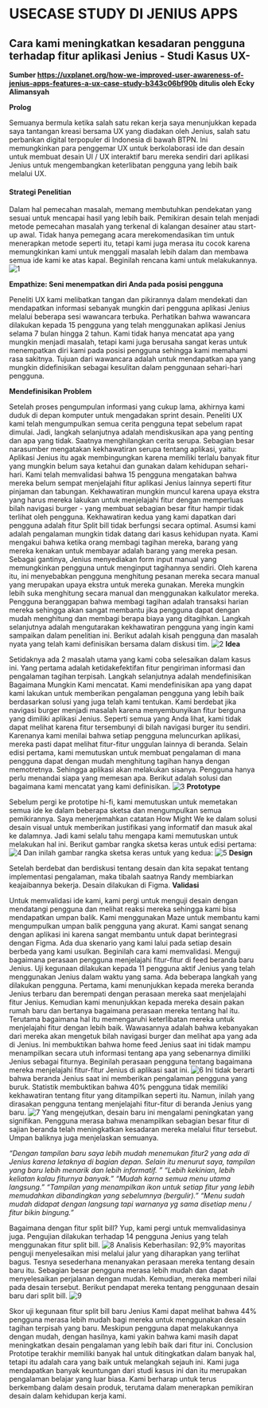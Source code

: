 # USECASE STUDY DI JENIUS APPS
## Cara kami meningkatkan kesadaran pengguna terhadap fitur aplikasi Jenius - Studi Kasus UX-
**Sumber https://uxplanet.org/how-we-improved-user-awareness-of-jenius-apps-features-a-ux-case-study-b343c06bf90b ditulis oleh Ecky Alimansyah**

**Prolog**

Semuanya bermula ketika salah satu rekan kerja saya menunjukkan kepada saya tantangan kreasi bersama UX yang diadakan oleh Jenius, salah satu perbankan digital terpopuler di Indonesia di bawah BTPN. Ini memungkinkan para penggemar UX untuk berkolaborasi ide dan desain untuk membuat desain UI / UX interaktif baru mereka sendiri dari aplikasi Jenius untuk mengembangkan keterlibatan pengguna yang lebih baik melalui UX.

#### Strategi Penelitian

Dalam hal pemecahan masalah, memang membutuhkan pendekatan yang sesuai untuk mencapai hasil yang lebih baik. Pemikiran desain telah menjadi metode pemecahan masalah yang terkenal di kalangan desainer atau start-up awal. Tidak hanya pemegang acara merekomendasikan tim untuk menerapkan metode seperti itu, tetapi kami juga merasa itu cocok karena memungkinkan kami untuk menggali masalah lebih dalam dan membawa semua ide kami ke atas kapal. Beginilah rencana kami untuk melakukannya.
![1](https://user-images.githubusercontent.com/55974755/94324980-96648900-ffc6-11ea-8ec3-39a5301f897e.png)

**Empathize: Seni menempatkan diri Anda pada posisi pengguna**

Peneliti UX kami melibatkan tangan dan pikirannya dalam mendekati dan mendapatkan informasi sebanyak mungkin dari pengguna aplikasi Jenius melalui beberapa sesi wawancara terbuka. Perhatikan bahwa wawancara dilakukan kepada 15 pengguna yang telah menggunakan aplikasi Jenius selama 7 bulan hingga 2 tahun. Kami tidak hanya mencatat apa yang mungkin menjadi masalah, tetapi kami juga berusaha sangat keras untuk menempatkan diri kami pada posisi pengguna sehingga kami memahami rasa sakitnya. Tujuan dari wawancara adalah untuk mendapatkan apa yang mungkin didefinisikan sebagai kesulitan dalam penggunaan sehari-hari pengguna.

**Mendefinisikan Problem**

Setelah proses pengumpulan informasi yang cukup lama, akhirnya kami duduk di depan komputer untuk mengadakan sprint desain. Peneliti UX kami telah mengumpulkan semua cerita pengguna tepat sebelum rapat dimulai. Jadi, langkah selanjutnya adalah mendiskusikan apa yang penting dan apa yang tidak. Saatnya menghilangkan cerita serupa.
Sebagian besar narasumber mengatakan kekhawatiran serupa tentang aplikasi, yaitu: Aplikasi Jenius itu agak membingungkan karena memiliki terlalu banyak fitur yang mungkin belum saya ketahui dan gunakan dalam kehidupan sehari-hari.
Kami telah memvalidasi bahwa 15 pengguna mengatakan bahwa mereka belum sempat menjelajahi fitur aplikasi Jenius lainnya seperti fitur pinjaman dan tabungan. Kekhawatiran mungkin muncul karena upaya ekstra yang harus mereka lakukan untuk menjelajahi fitur dengan memperluas bilah navigasi burger - yang membuat sebagian besar fitur hampir tidak terlihat oleh pengguna. 
Kekhawatiran kedua yang kami dapatkan dari pengguna adalah fitur Split bill tidak berfungsi secara optimal. Asumsi kami adalah pengalaman mungkin tidak datang dari kasus kehidupan nyata. Kami mengakui bahwa ketika orang membagi tagihan mereka, barang yang mereka kenakan untuk membayar adalah barang yang mereka pesan. Sebagai gantinya, Jenius menyediakan form input manual yang memungkinkan pengguna untuk menginput tagihannya sendiri. Oleh karena itu, ini menyebabkan pengguna menghitung pesanan mereka secara manual yang merupakan upaya ekstra untuk mereka gunakan. Mereka mungkin lebih suka menghitung secara manual dan menggunakan kalkulator mereka.
Pengguna beranggapan bahwa membagi tagihan adalah transaksi harian mereka sehingga akan sangat membantu jika pengguna dapat dengan mudah menghitung dan membagi berapa biaya yang ditagihkan.
Langkah selanjutnya adalah mengutarakan kekhawatiran pengguna yang ingin kami sampaikan dalam penelitian ini. Berikut adalah kisah pengguna dan masalah nyata yang telah kami definisikan bersama dalam diskusi tim.
![2](https://user-images.githubusercontent.com/55974755/94324996-995f7980-ffc6-11ea-9385-b00fc5a5d34a.png)
**Idea**

Setidaknya ada 2 masalah utama yang kami coba selesaikan dalam kasus ini. Yang pertama adalah ketidakefektifan fitur pengiriman informasi dan pengalaman tagihan terpisah.
Langkah selanjutnya adalah mendefinisikan Bagaimana Mungkin Kami mencatat. Kami mendefinisikan apa yang dapat kami lakukan untuk memberikan pengalaman pengguna yang lebih baik berdasarkan solusi yang juga telah kami tentukan.
Kami berdebat jika navigasi burger menjadi masalah karena menyembunyikan fitur berguna yang dimiliki aplikasi Jenius. Seperti semua yang Anda lihat, kami tidak dapat melihat karena fitur tersembunyi di bilah navigasi burger itu sendiri. Karenanya kami menilai bahwa setiap pengguna meluncurkan aplikasi, mereka pasti dapat melihat fitur-fitur unggulan lainnya di beranda.
Selain edisi pertama, kami memutuskan untuk membuat pengalaman di mana pengguna dapat dengan mudah menghitung tagihan hanya dengan memotretnya. Sehingga aplikasi akan melakukan sisanya. Pengguna hanya perlu menandai siapa yang memesan apa.
Berikut adalah solusi dan bagaimana kami mencatat yang kami definisikan.
![3](https://user-images.githubusercontent.com/55974755/94325226-94e79080-ffc7-11ea-99da-2ea896ef96ce.png)
**Prototype**

Sebelum pergi ke prototipe hi-fi, kami memutuskan untuk memetakan semua ide ke dalam beberapa sketsa dan mengumpulkan semua pemikirannya.
Saya menerjemahkan catatan How Might We ke dalam solusi desain visual untuk memberikan justifikasi yang informatif dan masuk akal ke dalamnya. Jadi kami selalu tahu mengapa kami memutuskan untuk melakukan hal ini.
Berikut gambar rangka sketsa keras untuk edisi pertama:
![4](https://user-images.githubusercontent.com/55974755/94325007-9c5a6a00-ffc6-11ea-9b94-aa5801e74235.png)
Dan inilah gambar rangka sketsa keras untuk yang kedua:
![5](https://user-images.githubusercontent.com/55974755/94325514-feb46a00-ffc8-11ea-99f9-bf6c0e358dfa.png)
**Design**

Setelah berdebat dan berdiskusi tentang desain dan kita sepakat tentang implementasi pengalaman, maka tibalah saatnya Randy membiarkan keajaibannya bekerja. Desain dilakukan di Figma.
**Validasi**

Untuk memvalidasi ide kami, kami pergi untuk menguji desain dengan mendatangi pengguna dan melihat reaksi mereka sehingga kami bisa mendapatkan umpan balik. Kami menggunakan Maze untuk membantu kami mengumpulkan umpan balik pengguna yang akurat. Kami sangat senang dengan aplikasi ini karena sangat membantu untuk dapat berintegrasi dengan Figma.
Ada dua skenario yang kami lalui pada setiap desain berbeda yang kami usulkan. Beginilah cara kami memvalidasi. Menguji bagaimana perasaan pengguna menjelajahi fitur-fitur di feed beranda baru Jenius. Uji kegunaan dilakukan kepada 11 pengguna aktif Jenius yang telah menggunakan Jenius dalam waktu yang sama.
Ada beberapa langkah yang dilakukan pengguna. Pertama, kami menunjukkan kepada mereka beranda Jenius terbaru dan berempati dengan perasaan mereka saat menjelajahi fitur Jenius. Kemudian kami menunjukkan kepada mereka desain pakan rumah baru dan bertanya bagaimana perasaan mereka tentang hal itu. Terutama bagaimana hal itu memengaruhi keterlibatan mereka untuk menjelajahi fitur dengan lebih baik.
Wawasannya adalah bahwa kebanyakan dari mereka akan mengetuk bilah navigasi burger dan melihat apa yang ada di Jenius. Ini membuktikan bahwa home feed Jenius saat ini tidak mampu menampilkan secara utuh informasi tentang apa yang sebenarnya dimiliki Jenius sebagai fiturnya.
Beginilah perasaan pengguna tentang bagaimana mereka menjelajahi fitur-fitur Jenius di aplikasi saat ini.
![6](https://user-images.githubusercontent.com/55974755/94325391-57cfce00-ffc8-11ea-8828-066e7d361c93.jpg)
Ini tidak berarti bahwa beranda Jenius saat ini memberikan pengalaman pengguna yang buruk. Statistik membuktikan bahwa 40% pengguna tidak memiliki kekhawatiran tentang fitur yang ditampilkan seperti itu.
Namun, inilah yang dirasakan pengguna tentang menjelajahi fitur-fitur di beranda Jenius yang baru.
![7](https://user-images.githubusercontent.com/55974755/94325013-a2504b00-ffc6-11ea-9ed5-d23c290d123c.jpg)
Yang mengejutkan, desain baru ini mengalami peningkatan yang signifikan. Pengguna merasa bahwa menampilkan sebagian besar fitur di sajian beranda telah meningkatkan kesadaran mereka melalui fitur tersebut.
Umpan baliknya juga menjelaskan semuanya.

*“Dengan tampilan baru saya lebih mudah menemukan fitur2 yang ada di Jenius karena letaknya di bagian depan. Selain itu menurut saya, tampilan yang baru lebih menarik dan lebih informatif. ”
“Lebih kekinian, lebih keliatan kalau fiturnya banyak.”
“Mudah karna semua menu utama langsung.”
“Tampilan yang menampilkan ikon untuk setiap fitur yang lebih memudahkan dibandingkan yang sebelumnya (bergulir).”
“Menu sudah mudah didapat dengan langsung tapi warnanya yg sama disetiap menu / fitur bikin bingung.”*

Bagaimana dengan fitur split bill? Yup, kami pergi untuk memvalidasinya juga.
Pengujian dilakukan terhadap 14 pengguna Jenius yang telah menggunakan fitur split bill.
 ![8](https://user-images.githubusercontent.com/55974755/94325014-a54b3b80-ffc6-11ea-92e1-eb2e0bda24c2.jpg)
Analisis Keberhasilan: 92,9% mayoritas penguji menyelesaikan misi melalui jalur yang diharapkan yang terlihat bagus.
Tesnya sesederhana menanyakan perasaan mereka tentang desain baru itu. Sebagian besar pengguna merasa lebih mudah dan dapat menyelesaikan perjalanan dengan mudah.
Kemudian, mereka memberi nilai pada desain tersebut. Berikut pendapat mereka tentang penggunaan desain baru dari split bill.
![9](https://user-images.githubusercontent.com/55974755/94325017-a7ad9580-ffc6-11ea-8553-401d98a2b178.jpg)

Skor uji kegunaan fitur split bill baru Jenius
Kami dapat melihat bahwa 44% pengguna merasa lebih mudah bagi mereka untuk menggunakan desain tagihan terpisah yang baru. Meskipun pengguna dapat melakukannya dengan mudah, dengan hasilnya, kami yakin bahwa kami masih dapat meningkatkan desain pengalaman yang lebih baik dari fitur ini.
Conclusion
Prototipe terakhir memiliki banyak hal untuk ditingkatkan dalam banyak hal, tetapi itu adalah cara yang baik untuk melangkah sejauh ini. Kami juga mendapatkan banyak keuntungan dari studi kasus ini dan itu merupakan pengalaman belajar yang luar biasa. Kami berharap untuk terus berkembang dalam desain produk, terutama dalam menerapkan pemikiran desain dalam kehidupan kerja kami. 

